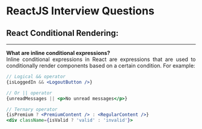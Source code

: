 # ReactJS Interview Questions

<div style="text-align: justify">

## React Conditional Rendering:

---

**What are inline conditional expressions?**  
Inline conditional expressions in React are expressions that are used to conditionally render components
based on a certain condition. For example:
```jsx
// Logical && operator
{isLoggedIn && <LogoutButton />}

// Or || operator
{unreadMessages || <p>No unread messages</p>}

// Ternary operator
{isPremium ? <PremiumContent /> : <RegularContent />}
<div className={isValid ? 'valid' : 'invalid'}>
```
</div>
